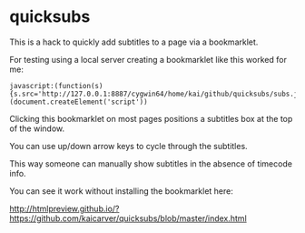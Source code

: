 # quicksubs

This is a hack to quickly add subtitles to a page via a bookmarklet.

For testing using a local server creating a bookmarklet like this worked for me:

    javascript:(function(s){s.src='http://127.0.0.1:8887/cygwin64/home/kai/github/quicksubs/subs.js';document.body.appendChild(s)})(document.createElement('script'))

Clicking this bookmarklet on most pages positions a subtitles box at the top of the window. 

You can use up/down arrow keys to cycle through the subtitles.

This way someone can manually show subtitles in the absence of timecode info.

You can see it work without installing the bookmarklet here:

http://htmlpreview.github.io/?https://github.com/kaicarver/quicksubs/blob/master/index.html
